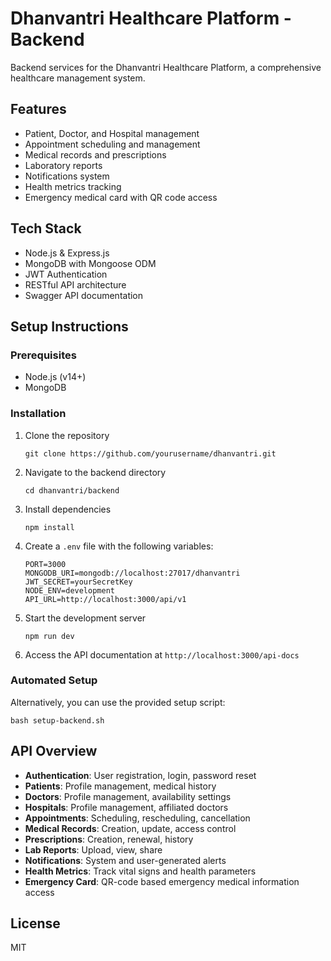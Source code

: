 # Dhanvantri Healthcare Platform - Backend

Backend services for the Dhanvantri Healthcare Platform, a comprehensive healthcare management system.

## Features

- Patient, Doctor, and Hospital management
- Appointment scheduling and management
- Medical records and prescriptions
- Laboratory reports
- Notifications system
- Health metrics tracking
- Emergency medical card with QR code access

## Tech Stack

- Node.js & Express.js
- MongoDB with Mongoose ODM
- JWT Authentication
- RESTful API architecture
- Swagger API documentation

## Setup Instructions

### Prerequisites
- Node.js (v14+)
- MongoDB

### Installation

1. Clone the repository
   ```
   git clone https://github.com/yourusername/dhanvantri.git
   ```

2. Navigate to the backend directory
   ```
   cd dhanvantri/backend
   ```

3. Install dependencies
   ```
   npm install
   ```

4. Create a `.env` file with the following variables:
   ```
   PORT=3000
   MONGODB_URI=mongodb://localhost:27017/dhanvantri
   JWT_SECRET=yourSecretKey
   NODE_ENV=development
   API_URL=http://localhost:3000/api/v1
   ```

5. Start the development server
   ```
   npm run dev
   ```

6. Access the API documentation at `http://localhost:3000/api-docs`

### Automated Setup

Alternatively, you can use the provided setup script:

```
bash setup-backend.sh
```

## API Overview

- **Authentication**: User registration, login, password reset
- **Patients**: Profile management, medical history
- **Doctors**: Profile management, availability settings
- **Hospitals**: Profile management, affiliated doctors
- **Appointments**: Scheduling, rescheduling, cancellation
- **Medical Records**: Creation, update, access control
- **Prescriptions**: Creation, renewal, history
- **Lab Reports**: Upload, view, share
- **Notifications**: System and user-generated alerts
- **Health Metrics**: Track vital signs and health parameters
- **Emergency Card**: QR-code based emergency medical information access

## License

MIT 